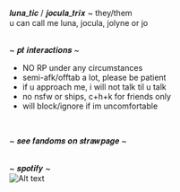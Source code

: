 𝒍𝒖𝒏𝒂_𝒕𝒊𝒄 / 𝒋𝒐𝒄𝒖𝒍𝒂_𝒕𝒓𝒊𝒙 ~ they/them <br/>
u can call me luna, jocula, jolyne or jo <br/>
<br/>

~ 𝒑𝒕 𝒊𝒏𝒕𝒆𝒓𝒂𝒄𝒕𝒊𝒐𝒏𝒔 ~ <br/>
- NO RP under any circumstances
- semi-afk/offtab a lot, please be patient
- if u approach me, i will not talk til u talk
- no nsfw or ships, c+h+k for friends only
- will block/ignore if im uncomfortable
<br/>

~ 𝒔𝒆𝒆 𝒇𝒂𝒏𝒅𝒐𝒎𝒔 𝒐𝒏 𝒔𝒕𝒓𝒂𝒘𝒑𝒂𝒈𝒆 ~ <br/>
<br/>

~ 𝒔𝒑𝒐𝒕𝒊𝒇𝒚 ~ <br/>
![Alt text](https://spotify-recently-played-readme.vercel.app/api?user=luna_tic1216)
